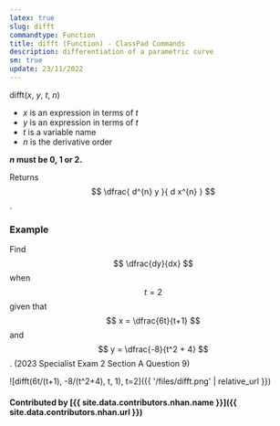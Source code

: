 ```yaml
---
latex: true
slug: difft
commandtype: Function
title: difft (Function) - ClassPad Commands
description: differentiation of a parametric curve
sm: true
update: 23/11/2022
---
```


difft(*x*, *y*, *t*, *n*)

- *x* is an expression in terms of *t*
- *y* is an expression in terms of *t*
- *t* is a variable name
- *n* is the derivative order

***n* must be 0, 1 or 2.**

Returns $$ \dfrac{ d^{n} y }{ d x^{n} } $$.

### Example

Find $$ \dfrac{dy}{dx} $$ when $$ t=2 $$ given that $$ x = \dfrac{6t}{t+1} $$ and $$ y = \dfrac{-8}{t^2 + 4} $$. (2023 Specialist Exam 2 Section A Question 9)

![difft(6t/(t+1), -8/(t^2+4), t, 1), t=2]({{ '/files/difft.png' | relative_url }})

#### Contributed by [{{ site.data.contributors.nhan.name }}]({{ site.data.contributors.nhan.url }})
